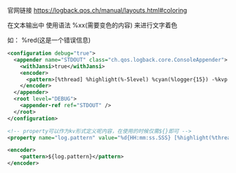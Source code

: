 官网链接  https://logback.qos.ch/manual/layouts.html#coloring


在文本输出中 使用语法 %xx(需要变色的内容) 来进行文字着色

如： %red(这是一个错误信息)

```xml
<configuration debug="true">
  <appender name="STDOUT" class="ch.qos.logback.core.ConsoleAppender">
    <withJansi>true</withJansi>
    <encoder>
      <pattern>[%thread] %highlight(%-5level) %cyan(%logger{15}) -%kvp -%msg %n</pattern>
    </encoder>
  </appender>
  <root level="DEBUG">
    <appender-ref ref="STDOUT" />
  </root>
</configuration>
```
```xml
<!-- property可以作为kv形式定义呢内容，在使用的时候仅需${}即可 -->
<property name="log.pattern" value="%d{HH:mm:ss.SSS} [%highlight(%thread)] %highlight(%-5level) %logger{20} - [%blue(%method),%line] - %msg%n" />

<encoder>
	<pattern>${log.pattern}</pattern>
</encoder>

```

 


